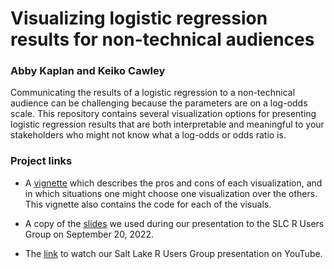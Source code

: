 # Visualizing logistic regression results for non-technical audiences
### Abby Kaplan and Keiko Cawley

Communicating the results of a logistic regression to a non-technical audience can be challenging because the parameters are on a log-odds scale. This repository contains several visualization options for presenting logistic regression results that are both interpretable and meaningful to your stakeholders who might not know what a log-odds or odds ratio is. 


### Project links
* A [vignette](https://keikcaw.github.io/visualizing-logistic-regression/Intro.html) which describes the pros and cons of each visualization, and in which situations one might choose one visualization over the others. This vignette also contains the code for each of the visuals. 

* A copy of the [slides](https://keikcaw.github.io/visualizing-logistic-regression/RUG_presentation.html) we used during our presentation to the SLC R Users Group on September 20, 2022.

* The [link](https://www.youtube.com/watch?v=svHT7H1ZykA) to watch our Salt Lake R Users Group presentation on YouTube.
